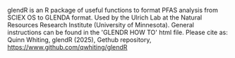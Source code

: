glendR is an R package of useful functions to format PFAS analysis from SCIEX OS to GLENDA format. Used by the Ulrich Lab at the Natural Resources Research Institute (University of Minnesota). 
General instructions can be found in the 'GLENDR HOW TO' html file.
Please cite as: Quinn Whiting, glendR (2025), Gethub repository, https://www.github.com/qwhiting/glendR
